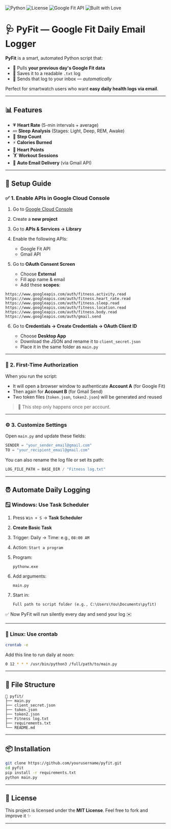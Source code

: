 ![Python](https://img.shields.io/badge/python-3.7+-blue)
![License](https://img.shields.io/badge/license-MIT-green)
![Google Fit API](https://img.shields.io/badge/API-Google%20Fit-red)
![Built with Love](https://img.shields.io/badge/Built%20with-%E2%9D%A4-red)


# 🩺 PyFit — Google Fit Daily Email Logger

**PyFit** is a smart, automated Python script that:

* 🧠 Pulls **your previous day's Google Fit data**
* 📂 Saves it to a readable `.txt` log
* 📧 Sends that log to your inbox — *automatically*

Perfect for smartwatch users who want **easy daily health logs via email**.

---

## 📊 Features

* 💗 **Heart Rate** (5-min intervals + average)
* 💤 **Sleep Analysis** (Stages: Light, Deep, REM, Awake)
* 🚶 **Step Count**
* ⚡ **Calories Burned**
* 💓 **Heart Points**
* 🏋️ **Workout Sessions**
* 📎 **Auto Email Delivery** (via Gmail API)

---

## 🚀 Setup Guide

### ✅ 1. Enable APIs in Google Cloud Console

1. Go to [Google Cloud Console](https://console.cloud.google.com/)
2. Create a **new project**
3. Go to **APIs & Services → Library**
4. Enable the following APIs:

   * Google Fit API
   * Gmail API
5. Go to **OAuth Consent Screen**

   * Choose **External**
   * Fill app name & email
   * Add these **scopes**:

```
https://www.googleapis.com/auth/fitness.activity.read  
https://www.googleapis.com/auth/fitness.heart_rate.read  
https://www.googleapis.com/auth/fitness.sleep.read  
https://www.googleapis.com/auth/fitness.location.read  
https://www.googleapis.com/auth/fitness.body.read  
https://www.googleapis.com/auth/gmail.send  
```

6. Go to **Credentials → Create Credentials → OAuth Client ID**

   * Choose **Desktop App**
   * Download the JSON and rename it to `client_secret.json`
   * Place it in the same folder as `main.py`

---

### 🔐 2. First-Time Authorization

When you run the script:

* It will open a browser window to authenticate **Account A** (for Google Fit)
* Then again for **Account B** (for Gmail Send)
* Two token files (`token.json`, `token2.json`) will be generated and reused

> 🔁 This step only happens once per account.

---

### ⚙️ 3. Customize Settings

Open `main.py` and update these fields:

```python
SENDER = "your_sender_email@gmail.com"
TO = "your_recipient_email@gmail.com"
```

You can also rename the log file or set its path:

```python
LOG_FILE_PATH = BASE_DIR / "Fitness log.txt"
```

---

## ⏰ Automate Daily Logging

### 🪟 Windows: Use Task Scheduler

1. Press `Win + S` → **Task Scheduler**
2. **Create Basic Task**
3. Trigger: Daily → Time: e.g., `08:00 AM`
4. Action: `Start a program`
5. Program:

   ```
   pythonw.exe
   ```
6. Add arguments:

   ```
   main.py
   ```
7. Start in:

   ```
   Full path to script folder (e.g., C:\Users\You\Documents\pyfit)
   ```

✅ Now PyFit will run silently every day and send your log ✉️

---

### 🐧 Linux: Use crontab

```bash
crontab -e
```

Add this line to run daily at noon:

```bash
0 12 * * * /usr/bin/python3 /full/path/to/main.py
```

---

## 💾 File Structure

```
📁 pyfit/
├── main.py
├── client_secret.json
├── token.json
├── token2.json
├── Fitness log.txt
├── requirements.txt
└── README.md
```

---

## 📦 Installation

```bash
git clone https://github.com/yourusername/pyfit.git
cd pyfit
pip install -r requirements.txt
python main.py
```

---

## 📜 License

This project is licensed under the **MIT License**.
Feel free to fork and improve it ✨

---


